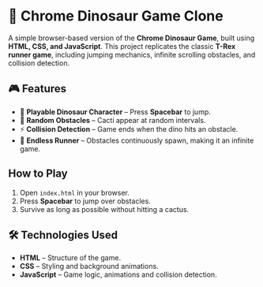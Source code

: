 # 🦖 Chrome Dinosaur Game Clone

A simple browser-based version of the **Chrome Dinosaur Game**, built using **HTML, CSS, and JavaScript**. This project replicates the classic **T-Rex runner game**, including jumping mechanics, infinite scrolling obstacles, and collision detection.

## 🎮 Features
- 🦖 **Playable Dinosaur Character** – Press **Spacebar** to jump.
- 🌵 **Random Obstacles** – Cacti appear at random intervals.
- ⚡ **Collision Detection** – Game ends when the dino hits an obstacle.
- 🔄 **Endless Runner** – Obstacles continuously spawn, making it an infinite game.

##  How to Play
1. Open `index.html` in your browser.
2. Press **Spacebar** to jump over obstacles.
3. Survive as long as possible without hitting a cactus.

## 🛠️ Technologies Used
- **HTML** – Structure of the game.
- **CSS** – Styling and background animations.
- **JavaScript** – Game logic, animations and collision detection.
